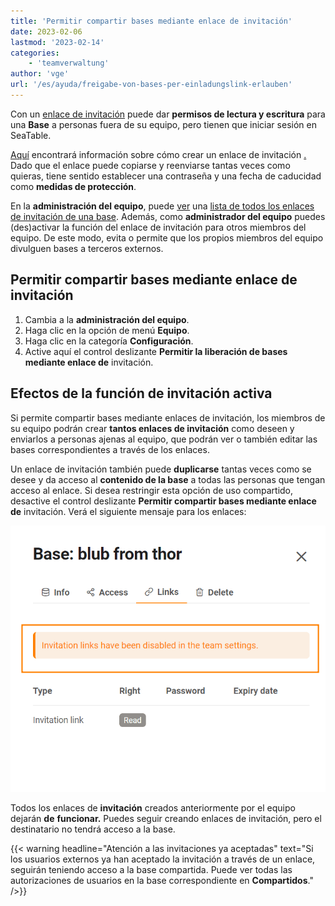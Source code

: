 ```yaml
---
title: 'Permitir compartir bases mediante enlace de invitación'
date: 2023-02-06
lastmod: '2023-02-14'
categories:
    - 'teamverwaltung'
author: 'vge'
url: '/es/ayuda/freigabe-von-bases-per-einladungslink-erlauben'
---
```


Con un [enlace de invitación](https://seatable.io/es/docs/freigabelinks/einladungs-link-erklaert/) puede dar **permisos de lectura y escritura** para una **Base** a personas fuera de su equipo, pero tienen que iniciar sesión en SeaTable.

[Aquí](https://seatable.io/es/docs/freigabelinks/einladungs-link-erklaert/) encontrará información sobre cómo crear un enlace de invitación [.](https://seatable.io/es/docs/freigabelinks/einladungs-link-erklaert/) Dado que el enlace puede copiarse y reenviarse tantas veces como quieras, tiene sentido establecer una contraseña y una fecha de caducidad como **medidas de protección**.

En la **administración del equipo**, puede [ver](https://seatable.io/es/docs/teamverwaltung/bases-in-der-teamverwaltung/) una [lista de todos los enlaces de invitación de una base](https://seatable.io/es/docs/teamverwaltung/bases-in-der-teamverwaltung/). Además, como **administrador del equipo** puedes (des)activar la función del enlace de invitación para otros miembros del equipo. De este modo, evita o permite que los propios miembros del equipo divulguen bases a terceros externos.

## Permitir compartir bases mediante enlace de invitación

1. Cambia a la **administración del equipo**.
2. Haga clic en la opción de menú **Equipo**.
3. Haga clic en la categoría **Configuración**.
4. Active aquí el control deslizante **Permitir la liberación de bases mediante enlace de** invitación.

## Efectos de la función de invitación activa

Si permite compartir bases mediante enlaces de invitación, los miembros de su equipo podrán crear **tantos enlaces de invitación** como deseen y enviarlos a personas ajenas al equipo, que podrán ver o también editar las bases correspondientes a través de los enlaces.

Un enlace de invitación también puede **duplicarse** tantas veces como se desee y da acceso al **contenido de la base** a todas las personas que tengan acceso al enlace. Si desea restringir esta opción de uso compartido, desactive el control deslizante **Permitir compartir bases mediante enlace de** invitación. Verá el siguiente mensaje para los enlaces:

![Mensaje de error Enlace de invitación en la administración del equipo](images/Fehlermeldung-EInladungslink.png)

Todos los enlaces de **invitación** creados anteriormente por el equipo dejarán **de** **funcionar.** Puedes seguir creando enlaces de invitación, pero el destinatario no tendrá acceso a la base.

{{< warning  headline="Atención a las invitaciones ya aceptadas"  text="Si los usuarios externos ya han aceptado la invitación a través de un enlace, seguirán teniendo acceso a la base compartida. Puede ver todas las autorizaciones de usuarios en la base correspondiente en **Compartidos**." />}}
